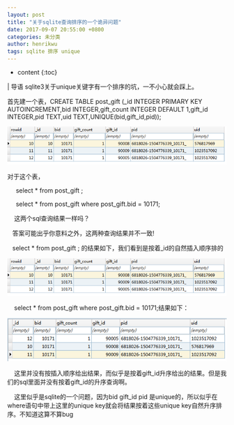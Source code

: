 ```yaml
---
layout: post
title: "关于sqlite查询排序的一个诡异问题"
date: 2017-09-07 20:55:00 +0800
categories: 未分类
author: henrikwu
tags: sqlite 排序 unique
---
```


* content
{:toc}

| 导语 sqlite3关于unique关键字有一个排序的坑，一不小心就会踩上。

首先建一个表，CREATE TABLE post_gift (_id INTEGER PRIMARY KEY AUTOINCREMENT,bid
INTEGER,gift_count INTEGER DEFAULT 1,gift_id INTEGER,pid TEXT,uid
TEXT,UNIQUE(bid,gift_id,pid));
<!--more-->

![](/image/guan_yu_sqlite_cha_xun_pai_xu_de_yi_ge_gui_yi_wen_ti/f7e0b2df3f5dae1070217254f4a3c9cb18aa7cc8134ee60189a9bcc9100073a1)

对于这个表，

     select * from post_gift ;

     select * from post_gift where post_gift.bid = 10171;

    这两个sql查询结果一样吗？

   答案可能出乎你意料之外，这两种查询结果并不一致!

   select * from post_gift ; 的结果如下，我们看到是按着_id的自然插入顺序排的

![](/image/guan_yu_sqlite_cha_xun_pai_xu_de_yi_ge_gui_yi_wen_ti/cf4a2195e78a93152bcda6db19008bed483934c02094cd185857edec2eeefa73)

    select * from post_gift where post_gift.bid = 10171;结果如下：

![](/image/guan_yu_sqlite_cha_xun_pai_xu_de_yi_ge_gui_yi_wen_ti/80d311f0a43c7ec01da5eb09932c10a95b0559a1c9b8138bc6c7063f69430a45)

    这里并没有按插入顺序给出结果，而似乎是按着gift_id升序给出的结果。但是我们的sql里面并没有按着gift_id的升序查询啊。

    这里似乎是sqlite的一个问题，因为bid gift_id pid 是unique的，所以似乎在where语句中带上这里的unique
key就会将结果按着这些unique key自然升序排序。不知道这算不算bug

